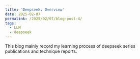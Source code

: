 ```yaml
---
title: 'Deepseek: Overview'
date: 2025-02-07
permalink: /2025/02/07/blog-post-4/
tags:
  - LLM
  - deepseek
---
```


This blog mainly record my learning process of deepseek series publications and technique reports. 
